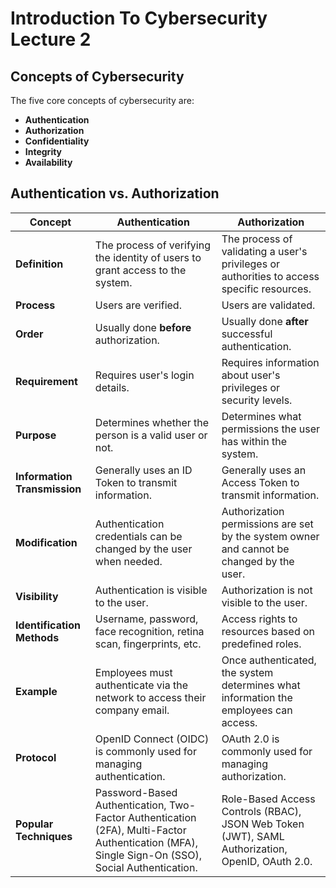 # Introduction To Cybersecurity Lecture 2

## Concepts of Cybersecurity

The five core concepts of cybersecurity are:

- **Authentication**
- **Authorization**
- **Confidentiality**
- **Integrity**
- **Availability**

## Authentication vs. Authorization

| **Concept**                  | **Authentication**                                                                                                                              | **Authorization**                                                                               |
| ---------------------------- | ----------------------------------------------------------------------------------------------------------------------------------------------- | ----------------------------------------------------------------------------------------------- |
| **Definition**               | The process of verifying the identity of users to grant access to the system.                                                                   | The process of validating a user's privileges or authorities to access specific resources.      |
| **Process**                  | Users are verified.                                                                                                                             | Users are validated.                                                                            |
| **Order**                    | Usually done **before** authorization.                                                                                                          | Usually done **after** successful authentication.                                               |
| **Requirement**              | Requires user's login details.                                                                                                                  | Requires information about user's privileges or security levels.                                |
| **Purpose**                  | Determines whether the person is a valid user or not.                                                                                           | Determines what permissions the user has within the system.                                     |
| **Information Transmission** | Generally uses an ID Token to transmit information.                                                                                             | Generally uses an Access Token to transmit information.                                         |
| **Modification**             | Authentication credentials can be changed by the user when needed.                                                                              | Authorization permissions are set by the system owner and cannot be changed by the user.        |
| **Visibility**               | Authentication is visible to the user.                                                                                                          | Authorization is not visible to the user.                                                       |
| **Identification Methods**   | Username, password, face recognition, retina scan, fingerprints, etc.                                                                           | Access rights to resources based on predefined roles.                                           |
| **Example**                  | Employees must authenticate via the network to access their company email.                                                                      | Once authenticated, the system determines what information the employees can access.            |
| **Protocol**                 | OpenID Connect (OIDC) is commonly used for managing authentication.                                                                             | OAuth 2.0 is commonly used for managing authorization.                                          |
| **Popular Techniques**       | Password-Based Authentication, Two-Factor Authentication (2FA), Multi-Factor Authentication (MFA), Single Sign-On (SSO), Social Authentication. | Role-Based Access Controls (RBAC), JSON Web Token (JWT), SAML Authorization, OpenID, OAuth 2.0. |
